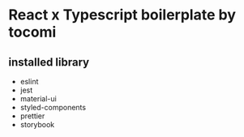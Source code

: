 # React x Typescript boilerplate by tocomi

## installed library

- eslint
- jest
- material-ui
- styled-components
- prettier
- storybook
